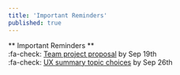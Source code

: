 ```yaml
---
title: 'Important Reminders'
published: true
---
```


** Important Reminders **  
:fa-check: [Team project proposal](https://canvas.sfu.ca/courses/28233/discussion_topics/533322) by Sep 19th  
:fa-check: [UX summary topic choices](https://canvas.sfu.ca/courses/28233/quizzes/42315) by Sep 26th  
